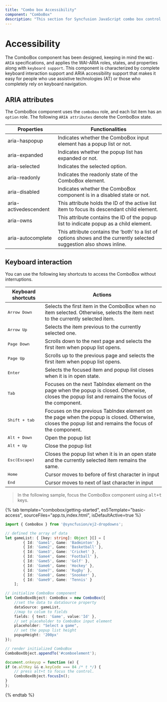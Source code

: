 ```yaml
---
title: "Combo box Accessibility"
component: "ComboBox"
description: "This section for Syncfusion JavaScript combo box control explains the WAI-ARIA accessibility support."
---
```


# Accessibility

The ComboBox component has been designed, keeping in mind the `WAI-ARIA` specifications, and applies
the WAI-ARIA roles, states, and properties along with `keyboard support`. This component is characterized
by complete keyboard interaction support and ARIA accessibility support that makes it easy for people who
use assistive technologies (AT) or those who completely rely on keyboard navigation.

## ARIA attributes

The ComboBox component uses the `combobox` role, and each list item has an `option` role. The following
`ARIA attributes` denote the ComboBox state.

| **Properties** | **Functionalities** |
| --- | --- |
| aria-haspopup | Indicates whether the ComboBox input element has a popup list or not. |
| aria-expanded | Indicates whether the popup list has expanded or not. |
| aria-selected | Indicates the selected option. |
| aria-readonly | Indicates the readonly state of the ComboBox element. |
| aria-disabled | Indicates whether the ComboBox component is in a disabled state or not. |
| aria-activedescendent | This attribute holds the ID of the active list item  to focus its descendant child element. |
| aria-owns | This attribute contains the ID of the popup list to indicate popup as a child element. |
| aria-autocomplete | This attribute contains the ‘both’ to a list of options shows and the currently selected suggestion also shows inline. |

## Keyboard interaction

You can use the following key shortcuts to access the ComboBox without interruptions.

| **Keyboard shortcuts** | **Actions** |
| --- | --- |
| <kbd>Arrow Down</kbd> | Selects the first item in the ComboBox when no item selected. Otherwise, selects the item next to the currently selected item. |
| <kbd>Arrow Up</kbd> | Selects the item previous to the currently selected one. |
| <kbd>Page Down</kbd> | Scrolls down to the next page and selects the first item when popup list opens. |
| <kbd>Page Up</kbd> | Scrolls up to the previous page and selects the first item when popup list opens. |
| <kbd>Enter</kbd> | Selects the focused item and popup list closes when it is in open state. |
| <kbd>Tab</kbd> | Focuses on the next TabIndex element on the page when the popup is closed. Otherwise, closes the popup list and remains the focus of the component. |
| <kbd>Shift + tab </kbd> | Focuses on the previous TabIndex element on the page when the popup is closed. Otherwise, closes the popup list and remains the focus of the component. |
| <kbd>Alt + Down</kbd> | Open the popup list |
| <kbd>Alt + Up</kbd> | Close the popup list|
| <kbd>Esc(Escape)</kbd> | Closes the popup list when it is in an open state and the currently selected item remains the same. |
| <kbd>Home</kbd> | Cursor moves to before of first character in input |
| <kbd>End</kbd> | Cursor moves to next of last character in input  |

> In the following sample, focus the ComboBox component using <kbd>alt+t</kbd> keys.

{% tab template="combobox/getting-started", es5Template="basic-access", sourceFiles="app.ts,index.html", isDefaultActive=true %}

```typescript
import { ComboBox } from '@syncfusion/ej2-dropdowns';

// defined the array of data
let gameList: { [key: string]: Object }[] = [
        { Id: 'Game1', Game: 'Badminton' },
        { Id: 'Game2', Game: 'Basketball' },
        { Id: 'Game3', Game: 'Cricket' },
        { Id: 'Game4', Game: 'Football' },
        { Id: 'Game5', Game: 'Golf' },
        { Id: 'Game6', Game: 'Hockey' },
        { Id: 'Game7', Game: 'Rugby' },
        { Id: 'Game8', Game: 'Snooker' },
        { Id: 'Game9', Game: 'Tennis' }
    ];

// initialize ComboBox component
let ComboBoxObject: ComboBox = new ComboBox({
    //set the data to dataSource property
    dataSource: gameList,
    //map to colum to fields
    fields: { text: 'Game', value:'Id' },
    // set placeholder to ComboBox input element
    placeholder: "Select a game",
    // set the popup list height
    popupHeight: '200px'
});

// render initialized ComboBox
ComboBoxObject.appendTo('#comboelement');

document.onkeyup = function (e) {
if (e.altKey && e.keyCode === 84 /* t */) {
    // press alt+t to focus the control.
    ComboBoxObject.focusIn();
}
};

```

{% endtab %}
